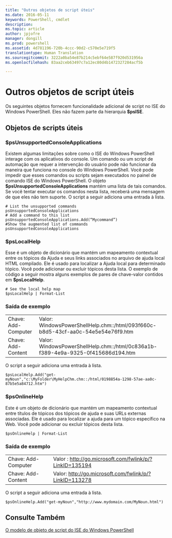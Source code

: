 ```yaml
---
title: "Outros objetos de script úteis"
ms.date: 2016-05-11
keywords: PowerShell, cmdlet
description: 
ms.topic: article
author: jpjofre
manager: dongill
ms.prod: powershell
ms.assetid: 4d781196-720b-4ccc-90d2-c570e5e719f5
translationtype: Human Translation
ms.sourcegitcommit: 3222a0ba54e87b214c5ebf64e587f920d531956a
ms.openlocfilehash: 83aa2ceb63497c7a12ec80d4b1472327284acf5b

---
```


# Outros objetos de script úteis
  Os seguintes objetos fornecem funcionalidade adicional de script no ISE do Windows PowerShell. Eles não fazem parte da hierarquia **$psISE**.

## Objetos de scripts úteis

### $psUnsupportedConsoleApplications
 Existem algumas limitações sobre como o ISE do Windows PowerShell interage com os aplicativos do console. Um comando ou um script de automação que requer a intervenção do usuário pode não funcionar da maneira que funciona no console do Windows PowerShell. Você pode impedir que esses comandos ou scripts sejam executados no painel de comando ISE do Windows PowerShell. O objeto **$psUnsupportedConsoleApplications** mantém uma lista de tais comandos. Se você tentar executar os comandos nesta lista, receberá uma mensagem de que eles não tem suporte. O script a seguir adiciona uma entrada à lista.

```
# List the unsupported commands
psUnsupportedConsoleApplications
# Add a command to this list
psUnsupportedConsoleApplications.Add(“Mycommand”)
#Show the augmented list of commands
psUnsupportedConsoleApplications

```

### $psLocalHelp
 Esse é um objeto de dicionário que mantém um mapeamento contextual entre os tópicos da Ajuda e seus links associados no arquivo de ajuda local HTML compilado. Ele é usado para localizar a Ajuda local para determinado tópico. Você pode adicionar ou excluir tópicos desta lista. O exemplo de código a seguir mostra alguns exemplos de pares de chave-valor contidos em **$psLocalHelp**.

```
# See the local help map
$psLocalHelp | Format-List

```

### Saída de exemplo

|||
|-|-|
|Chave: Add-Computer|Valor: WindowsPowerShellHelp.chm::/html/093f660c-b8d5-43cf-aa0c-54e5e54e76f9.htm|
|Chave: Add-Content|Valor: WindowsPowerShellHelp.chm::/html/0c836a1b-f389-4e9a-9325-0f415686d194.htm|

 O script a seguir adiciona uma entrada à lista.

```
$psLocalHelp.Add("get-myNoun","c:\MyFolder\MyHelpChm.chm::/html/0198854a-1298-57ae-aa0c-87b5e5a84712.htm")
```

### $psOnlineHelp
 Este é um objeto de dicionário que mantém um mapeamento contextual entre títulos de tópicos dos tópicos de ajuda e suas URLs externas associadas. Ele é usado para localizar a ajuda para um tópico específico na Web. Você pode adicionar ou excluir tópicos desta lista.

```
$psOnlineHelp | Format-List

```

### Saída de exemplo

|||
|-|-|
|Chave: Add-Computer|Valor : http://go.microsoft.com/fwlink/p/?LinkID=135194|
|Chave: Add-Content|Valor: http://go.microsoft.com/fwlink/p/?LinkID=113278|

 O script a seguir adiciona uma entrada à lista.

```
$psOnlineHelp.Add("get-myNoun","http://www.mydomain.com/MyNoun.html")
```

## Consulte Também
 [O modelo de objeto de script do ISE do Windows PowerShell](../../core-powershell/ise/The-Windows-PowerShell-ISE-Scripting-Object-Model.md)

  



<!--HONumber=Aug16_HO4-->


